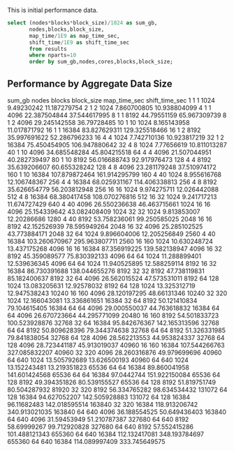 This is initial performance data. 


```sql
select (nodes*blocks*block_size)/1024 as sum_gb,
       nodes,blocks,block_size,
       map_time/1E9 as map_time_sec,
       shift_time/1E9 as shift_time_sec
       from results
       where nparts=10
       order by sum_gb,nodes,cores,blocks,block_size;
```

Performance by Aggregate Data Size
-------------------------------------

<TR><TH>sum_gb</TH>
<TH>nodes</TH>
<TH>blocks</TH>
<TH>block_size</TH>
<TH>map_time_sec</TH>
<TH>shift_time_sec</TH>
</TR>
<TR><TD>1</TD>
<TD>1</TD>
<TD>1</TD>
<TD>1024</TD>
<TD>9.49230242</TD>
<TD>11.187279754</TD>
</TR>
<TR><TD>2</TD>
<TD>1</TD>
<TD>2</TD>
<TD>1024</TD>
<TD>7.860700805</TD>
<TD>10.938804099</TD>
</TR>
<TR><TD>4</TD>
<TD>1</TD>
<TD>1</TD>
<TD>4096</TD>
<TD>22.387504844</TD>
<TD>37.544617995</TD>
</TR>
<TR><TD>8</TD>
<TD>1</TD>
<TD>1</TD>
<TD>8192</TD>
<TD>44.79551159</TD>
<TD>65.967309739</TD>
</TR>
<TR><TD>8</TD>
<TD>1</TD>
<TD>2</TD>
<TD>4096</TD>
<TD>29.245142558</TD>
<TD>36.79728485</TD>
</TR>
<TR><TD>10</TD>
<TD>1</TD>
<TD>10</TD>
<TD>1024</TD>
<TD>8.165143958</TD>
<TD>11.017871792</TD>
</TR>
<TR><TD>16</TD>
<TD>1</TD>
<TD>1</TD>
<TD>16384</TD>
<TD>83.827629311</TD>
<TD>129.325518466</TD>
</TR>
<TR><TD>16</TD>
<TD>1</TD>
<TD>2</TD>
<TD>8192</TD>
<TD>35.997691622</TD>
<TD>52.286796233</TD>
</TR>
<TR><TD>16</TD>
<TD>4</TD>
<TD>4</TD>
<TD>1024</TD>
<TD>7.742710136</TD>
<TD>10.923817219</TD>
</TR>
<TR><TD>32</TD>
<TD>1</TD>
<TD>2</TD>
<TD>16384</TD>
<TD>75.450454905</TD>
<TD>106.947880642</TD>
</TR>
<TR><TD>32</TD>
<TD>4</TD>
<TD>8</TD>
<TD>1024</TD>
<TD>7.77656619</TD>
<TD>10.811013287</TD>
</TR>
<TR><TD>40</TD>
<TD>1</TD>
<TD>10</TD>
<TD>4096</TD>
<TD>34.685548284</TD>
<TD>45.804215518</TD>
</TR>
<TR><TD>64</TD>
<TD>4</TD>
<TD>4</TD>
<TD>4096</TD>
<TD>21.507044951</TD>
<TD>40.282739497</TD>
</TR>
<TR><TD>80</TD>
<TD>1</TD>
<TD>10</TD>
<TD>8192</TD>
<TD>56.016688743</TD>
<TD>92.917976473</TD>
</TR>
<TR><TD>128</TD>
<TD>4</TD>
<TD>4</TD>
<TD>8192</TD>
<TD>35.639206607</TD>
<TD>60.655328242</TD>
</TR>
<TR><TD>128</TD>
<TD>4</TD>
<TD>8</TD>
<TD>4096</TD>
<TD>23.281179248</TD>
<TD>37.510974172</TD>
</TR>
<TR><TD>160</TD>
<TD>1</TD>
<TD>10</TD>
<TD>16384</TD>
<TD>107.879872464</TD>
<TD>161.914295799</TD>
</TR>
<TR><TD>160</TD>
<TD>4</TD>
<TD>40</TD>
<TD>1024</TD>
<TD>8.955616768</TD>
<TD>12.106748367</TD>
</TR>
<TR><TD>256</TD>
<TD>4</TD>
<TD>4</TD>
<TD>16384</TD>
<TD>68.025931167</TD>
<TD>114.406338813</TD>
</TR>
<TR><TD>256</TD>
<TD>4</TD>
<TD>8</TD>
<TD>8192</TD>
<TD>35.626654779</TD>
<TD>56.203812948</TD>
</TR>
<TR><TD>256</TD>
<TD>16</TD>
<TD>16</TD>
<TD>1024</TD>
<TD>9.974275711</TD>
<TD>12.026442088</TD>
</TR>
<TR><TD>512</TD>
<TD>4</TD>
<TD>8</TD>
<TD>16384</TD>
<TD>68.380417458</TD>
<TD>108.070276816</TD>
</TR>
<TR><TD>512</TD>
<TD>16</TD>
<TD>32</TD>
<TD>1024</TD>
<TD>9.241717213</TD>
<TD>11.674727429</TD>
</TR>
<TR><TD>640</TD>
<TD>4</TD>
<TD>40</TD>
<TD>4096</TD>
<TD>26.550236638</TD>
<TD>46.463715661</TD>
</TR>
<TR><TD>1024</TD>
<TD>16</TD>
<TD>16</TD>
<TD>4096</TD>
<TD>25.154339642</TD>
<TD>43.082408409</TD>
</TR>
<TR><TD>1024</TD>
<TD>32</TD>
<TD>32</TD>
<TD>1024</TD>
<TD>9.813853007</TD>
<TD>12.20286686</TD>
</TR>
<TR><TD>1280</TD>
<TD>4</TD>
<TD>40</TD>
<TD>8192</TD>
<TD>53.758236061</TD>
<TD>99.250585025</TD>
</TR>
<TR><TD>2048</TD>
<TD>16</TD>
<TD>16</TD>
<TD>8192</TD>
<TD>42.152526939</TD>
<TD>78.595949264</TD>
</TR>
<TR><TD>2048</TD>
<TD>16</TD>
<TD>32</TD>
<TD>4096</TD>
<TD>25.285102525</TD>
<TD>43.773884171</TD>
</TR>
<TR><TD>2048</TD>
<TD>32</TD>
<TD>64</TD>
<TD>1024</TD>
<TD>9.896604006</TD>
<TD>12.205256849</TD>
</TR>
<TR><TD>2560</TD>
<TD>4</TD>
<TD>40</TD>
<TD>16384</TD>
<TD>103.260670967</TD>
<TD>295.963807711</TD>
</TR>
<TR><TD>2560</TD>
<TD>16</TD>
<TD>160</TD>
<TD>1024</TD>
<TD>10.630248724</TD>
<TD>13.437175268</TD>
</TR>
<TR><TD>4096</TD>
<TD>16</TD>
<TD>16</TD>
<TD>16384</TD>
<TD>87.356919225</TD>
<TD>139.582138947</TD>
</TR>
<TR><TD>4096</TD>
<TD>16</TD>
<TD>32</TD>
<TD>8192</TD>
<TD>45.359089577</TD>
<TD>75.830392133</TD>
</TR>
<TR><TD>4096</TD>
<TD>64</TD>
<TD>64</TD>
<TD>1024</TD>
<TD>11.288899401</TD>
<TD>12.539636345</TD>
</TR>
<TR><TD>4096</TD>
<TD>64</TD>
<TD>64</TD>
<TD>1024</TD>
<TD>11.940525895</TD>
<TD>12.588259114</TD>
</TR>
<TR><TD>8192</TD>
<TD>16</TD>
<TD>32</TD>
<TD>16384</TD>
<TD>86.730391688</TD>
<TD>138.044655276</TD>
</TR>
<TR><TD>8192</TD>
<TD>32</TD>
<TD>32</TD>
<TD>8192</TD>
<TD>47.738119831</TD>
<TD>85.182400637</TD>
</TR>
<TR><TD>8192</TD>
<TD>32</TD>
<TD>64</TD>
<TD>4096</TD>
<TD>26.562015524</TD>
<TD>47.573531011</TD>
</TR>
<TR><TD>8192</TD>
<TD>64</TD>
<TD>128</TD>
<TD>1024</TD>
<TD>13.083205631</TD>
<TD>12.92578032</TD>
</TR>
<TR><TD>8192</TD>
<TD>64</TD>
<TD>128</TD>
<TD>1024</TD>
<TD>13.325312719</TD>
<TD>12.947538243</TD>
</TR>
<TR><TD>10240</TD>
<TD>16</TD>
<TD>160</TD>
<TD>4096</TD>
<TD>28.120197295</TD>
<TD>48.66131346</TD>
</TR>
<TR><TD>10240</TD>
<TD>32</TD>
<TD>320</TD>
<TD>1024</TD>
<TD>12.166043081</TD>
<TD>13.336861651</TD>
</TR>
<TR><TD>16384</TD>
<TD>32</TD>
<TD>64</TD>
<TD>8192</TD>
<TD>50.121410834</TD>
<TD>79.104615405</TD>
</TR>
<TR><TD>16384</TD>
<TD>64</TD>
<TD>64</TD>
<TD>4096</TD>
<TD>29.000550037</TD>
<TD>44.763618832</TD>
</TR>
<TR><TD>16384</TD>
<TD>64</TD>
<TD>64</TD>
<TD>4096</TD>
<TD>26.670723664</TD>
<TD>44.295771099</TD>
</TR>
<TR><TD>20480</TD>
<TD>16</TD>
<TD>160</TD>
<TD>8192</TD>
<TD>54.501833723</TD>
<TD>100.523928876</TD>
</TR>
<TR><TD>32768</TD>
<TD>32</TD>
<TD>64</TD>
<TD>16384</TD>
<TD>95.842676367</TD>
<TD>142.165313596</TD>
</TR>
<TR><TD>32768</TD>
<TD>64</TD>
<TD>64</TD>
<TD>8192</TD>
<TD>50.809628396</TD>
<TD>79.344374638</TD>
</TR>
<TR><TD>32768</TD>
<TD>64</TD>
<TD>64</TD>
<TD>8192</TD>
<TD>51.326331985</TD>
<TD>79.841838054</TD>
</TR>
<TR><TD>32768</TD>
<TD>64</TD>
<TD>128</TD>
<TD>4096</TD>
<TD>28.562213553</TD>
<TD>44.953824337</TD>
</TR>
<TR><TD>32768</TD>
<TD>64</TD>
<TD>128</TD>
<TD>4096</TD>
<TD>28.723441187</TD>
<TD>45.913019037</TD>
</TR>
<TR><TD>40960</TD>
<TD>16</TD>
<TD>160</TD>
<TD>16384</TD>
<TD>107.544266763</TD>
<TD>327.085832207</TD>
</TR>
<TR><TD>40960</TD>
<TD>32</TD>
<TD>320</TD>
<TD>4096</TD>
<TD>28.260316876</TD>
<TD>49.979699696</TD>
</TR>
<TR><TD>40960</TD>
<TD>64</TD>
<TD>640</TD>
<TD>1024</TD>
<TD>13.505792689</TD>
<TD>13.626500193</TD>
</TR>
<TR><TD>40960</TD>
<TD>64</TD>
<TD>640</TD>
<TD>1024</TD>
<TD>13.152243481</TD>
<TD>13.219351823</TD>
</TR>
<TR><TD>65536</TD>
<TD>64</TD>
<TD>64</TD>
<TD>16384</TD>
<TD>89.860041958</TD>
<TD>141.601424568</TD>
</TR>
<TR><TD>65536</TD>
<TD>64</TD>
<TD>64</TD>
<TD>16384</TD>
<TD>97.0442744</TD>
<TD>151.922150084</TD>
</TR>
<TR><TD>65536</TD>
<TD>64</TD>
<TD>128</TD>
<TD>8192</TD>
<TD>49.394351826</TD>
<TD>80.539155527</TD>
</TR>
<TR><TD>65536</TD>
<TD>64</TD>
<TD>128</TD>
<TD>8192</TD>
<TD>51.819751749</TD>
<TD>80.504287932</TD>
</TR>
<TR><TD>81920</TD>
<TD>32</TD>
<TD>320</TD>
<TD>8192</TD>
<TD>56.334765282</TD>
<TD>98.634534432</TD>
</TR>
<TR><TD>131072</TD>
<TD>64</TD>
<TD>128</TD>
<TD>16384</TD>
<TD>94.627052207</TD>
<TD>142.505928883</TD>
</TR>
<TR><TD>131072</TD>
<TD>64</TD>
<TD>128</TD>
<TD>16384</TD>
<TD>96.11682483</TD>
<TD>142.018595514</TD>
</TR>
<TR><TD>163840</TD>
<TD>32</TD>
<TD>320</TD>
<TD>16384</TD>
<TD>118.913206742</TD>
<TD>340.913021035</TD>
</TR>
<TR><TD>163840</TD>
<TD>64</TD>
<TD>640</TD>
<TD>4096</TD>
<TD>36.188554525</TD>
<TD>50.649436403</TD>
</TR>
<TR><TD>163840</TD>
<TD>64</TD>
<TD>640</TD>
<TD>4096</TD>
<TD>31.59453949</TD>
<TD>51.210787387</TD>
</TR>
<TR><TD>327680</TD>
<TD>64</TD>
<TD>640</TD>
<TD>8192</TD>
<TD>58.69999267</TD>
<TD>99.712920828</TD>
</TR>
<TR><TD>327680</TD>
<TD>64</TD>
<TD>640</TD>
<TD>8192</TD>
<TD>57.552415286</TD>
<TD>101.488121343</TD>
</TR>
<TR><TD>655360</TD>
<TD>64</TD>
<TD>640</TD>
<TD>16384</TD>
<TD>112.132417081</TD>
<TD>348.193784697</TD>
</TR>
<TR><TD>655360</TD>
<TD>64</TD>
<TD>640</TD>
<TD>16384</TD>
<TD>114.089997409</TD>
<TD>333.745649575</TD>
</TR>

